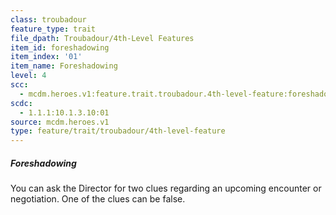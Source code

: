 ```yaml
---
class: troubadour
feature_type: trait
file_dpath: Troubadour/4th-Level Features
item_id: foreshadowing
item_index: '01'
item_name: Foreshadowing
level: 4
scc:
  - mcdm.heroes.v1:feature.trait.troubadour.4th-level-feature:foreshadowing
scdc:
  - 1.1.1:10.1.3.10:01
source: mcdm.heroes.v1
type: feature/trait/troubadour/4th-level-feature
---
```


##### Foreshadowing

You can ask the Director for two clues regarding an upcoming encounter or negotiation. One of the clues can be false.
